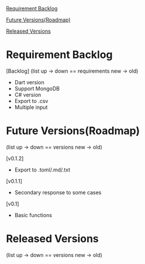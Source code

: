 [Requirement Backlog](#requirement-backlog)

[Future Versions(Roadmap)](#future-versionsroadmap)

[Released Versions](#released-versions)

# Requirement Backlog

[Backlog]
(list up -> down == requirements new -> old)
- Dart version
- Support MongoDB
- C# version
- Export to .csv
- Multiple input

# Future Versions(Roadmap)

(list up -> down == versions new -> old)

[v0.1.2]
- Export to .toml/.md/.txt

[v0.1.1]
- Secondary response to some cases

[v0.1]
- Basic functions

# Released Versions

(list up -> down == versions new -> old)
